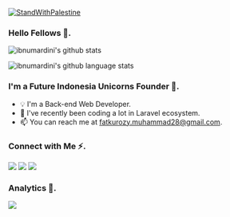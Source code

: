 [![StandWithPalestine](https://raw.githubusercontent.com/Safouene1/support-palestine-banner/master/StandWithPalestine.svg)](https://github.com/Safouene1/support-palestine-banner/Markdown-pages/Support.md)

### Hello Fellows 👋.

![ibnumardini's github stats](https://github-readme-stats.vercel.app/api?username=ibnumardini&show_icons=true&count_private=true&bg_color=30,e96443,904e95&title_color=fff&text_color=fff&icon_color=fff)

![ibnumardini's github language stats](https://github-readme-stats.vercel.app/api/top-langs?username=ibnumardini&count_private=true&bg_color=30,e96443,904e95&title_color=fff&text_color=fff&layout=compact)

### I'm a Future Indonesia Unicorns Founder 🦄.
- 💡 I'm a Back-end Web Developer.
- 🌱 I've recently been coding a lot in Laravel ecosystem.
- 📫 You can reach me at fatkurozy.muhammad28@gmail.com.

### Connect with Me ⚡️.
<a href="https://t.me/ibnumardini"><img src="https://img.shields.io/badge/-Telegram-0077B5?style=flat&logo=Telegram&logoColor=white"/></a>
<a href="https://www.linkedin.com/in/ibnumardini/"><img src="https://img.shields.io/badge/-LinkedIn-0077B5?style=flat&logo=Linkedin&logoColor=white"/></a>
<a href="https://www.facebook.com/ibnumardini/"><img src="https://img.shields.io/badge/-Facebook-0077B5?style=flat&logo=Facebook&logoColor=white"/></a>

### Analytics 🚀.
![](https://komarev.com/ghpvc/?username=ibnumardini&color=blue)
